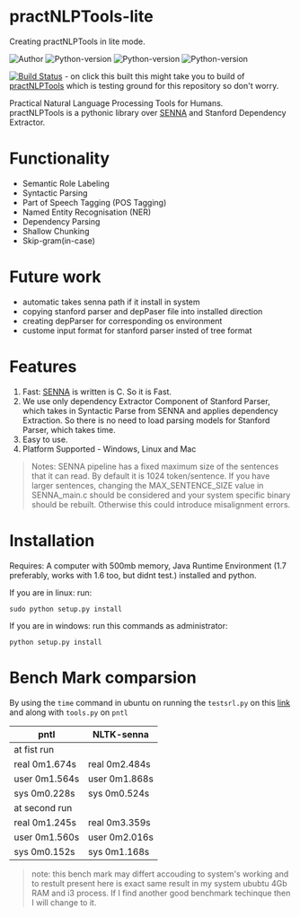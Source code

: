 # practNLPTools-lite
Creating practNLPTools in lite mode.

![Author](https://img.shields.io/badge/Author-jawahar-blue.svg)
![Python-version](https://img.shields.io/badge/Python%20Version-Python--2.7-red.svg) 
![Python-version](https://img.shields.io/badge/from-to-yellowgreen.svg) 
![Python-version](https://img.shields.io/badge/Python%20Version-Python--3.5-green.svg)

[![Build Status](https://travis-ci.org/jawahar273/practNLPTools.svg?branch=master)](https://travis-ci.org/jawahar273/practNLPTools) - on click this built this might take you to build of [practNLPTools](https://github.com/jawahar273/practNLPTools) which is testing ground for this repository so don't worry.

Practical Natural Language Processing Tools for Humans.<br>
practNLPTools is a pythonic library over [SENNA](http://ronan.collobert.com/senna/) and Stanford Dependency Extractor.



Functionality
=============
* Semantic Role Labeling
* Syntactic Parsing
* Part of Speech Tagging (POS Tagging)
* Named Entity Recognisation (NER)
* Dependency Parsing
* Shallow Chunking
* Skip-gram(in-case)

Future work
==========
* automatic takes senna path if it install in system
* copying stanford parser and depPaser file into installed direction
* creating depParser for corresponding os environment
* custome input format for stanford parser insted of tree format

Features
=============
1. Fast: [SENNA](http://ronan.collobert.com/senna/) is written is C. So it is Fast.
2. We use only dependency Extractor Component of Stanford Parser, which takes in Syntactic Parse from SENNA and applies dependency Extraction. So there is no need to load parsing models for Stanford Parser, which takes time.
3. Easy to use.
4. Platform Supported - Windows, Linux and Mac

>Notes:
  SENNA pipeline has a fixed maximum size of the sentences that it can read.
    By default it is 1024 token/sentence. If you have larger sentences, changing
    the MAX_SENTENCE_SIZE value in SENNA_main.c should be considered and your
    system specific binary should be rebuilt. Otherwise this could introduce
    misalignment errors.
    
Installation
=============

Requires:
A computer with 500mb memory, Java Runtime Environment (1.7 preferably, works with 1.6 too, but didnt test.) installed and python.

If you are in linux:
run:
```
sudo python setup.py install 
```
If you are in windows:
run this commands as administrator:

```
python setup.py install
``` 

Bench Mark comparsion
=====================
By using the `time` command in ubuntu on running the `testsrl.py` on this [link](https://github.com/jawahar273/SRLTagger) and along with `tools.py` on `pntl`  

| pntl | NLTK-senna |
| --   | ---  |
| at fist run 
|real	0m1.674s | real	0m2.484s
|user	0m1.564s | user	0m1.868s
|sys	0m0.228s | sys	0m0.524s
| at second run 
| real	0m1.245s | real	0m3.359s
| user	0m1.560s | user	0m2.016s
| sys	0m0.152s   | sys	0m1.168s

> note: this bench mark may differt accouding to system's working and to restult present here is exact same result in my system 
ububtu 4Gb RAM and i3 process. If I find another good benchmark techinque then I will change to it. 




